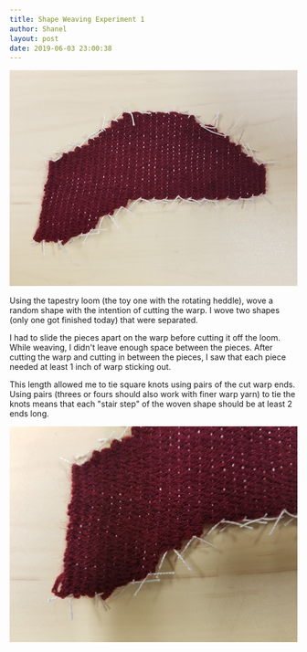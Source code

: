 ```yaml
---
title: Shape Weaving Experiment 1
author: Shanel
layout: post
date: 2019-06-03 23:00:38
---
```


![Woven random shape finished with knots](/assets/img/shapeweaving1.jpg)

Using the tapestry loom (the toy one with the rotating heddle), wove a random shape with the intention of cutting the warp. I wove two shapes (only one got finished today) that were separated.

I had to slide the pieces apart on the warp before cutting it off the loom. While weaving, I didn't leave enough space between the pieces. After cutting the warp and cutting in between the pieces, I saw that each piece needed at least 1 inch of warp sticking out.

This length allowed me to tie square knots using pairs of the cut warp ends. Using pairs (threes or fours should also work with finer warp yarn) to tie the knots means that each "stair step" of the woven shape should be at least 2 ends long.

![Detail of woven random shape](/assets/img/shapeweaving1_detail.jpg)
